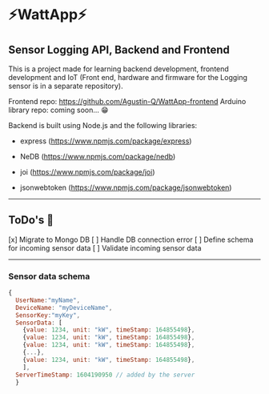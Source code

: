 # ⚡WattApp⚡


 ## Sensor Logging API, Backend and Frontend

 This is a project made for learning backend development, frontend development and IoT (Front end, hardware and firmware for the Logging sensor is in a separate repository).

 Frontend repo: https://github.com/Agustin-Q/WattApp-frontend
 Arduino library repo: coming soon... 😁

 Backend is built using Node.js and the following libraries:
 
 * express (https://www.npmjs.com/package/express)

 * NeDB (https://www.npmjs.com/package/nedb)

 * joi (https://www.npmjs.com/package/joi)

* jsonwebtoken (https://www.npmjs.com/package/jsonwebtoken)

--------------------------------------------------
## ToDo's 💪

[x] Migrate to Mongo DB
[ ] Handle DB connection error
[ ] Define schema for incoming sensor data
[ ] Validate incoming sensor data


------------------------------------------------
### Sensor data schema

```javascript
{
  UserName:"myName",
  DeviceName: "myDeviceName",
  SensorKey:"myKey",
  SensorData: [
    {value: 1234, unit: "kW", timeStamp: 164855498},
    {value: 1234, unit: "kW", timeStamp: 164855498},
    {value: 1234, unit: "kW", timeStamp: 164855498},
    {...},
    {value: 1234, unit: "kW", timeStamp: 164855498},
    ],
  ServerTimeStamp: 1604190950 // added by the server
  }
```